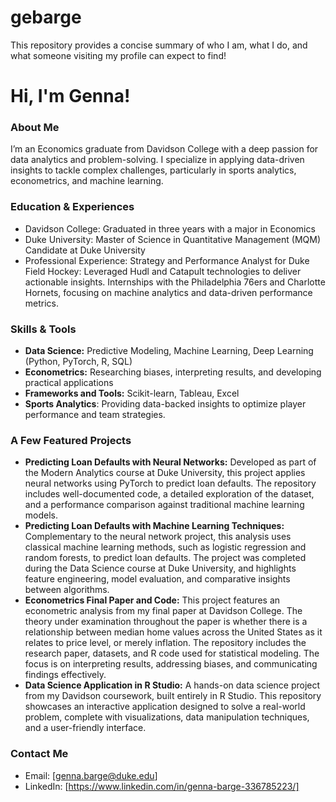 # gebarge
This repository provides a concise summary of who I am, what I do, and what someone visiting my profile can expect to find!

# Hi, I'm Genna! 

### About Me

I’m an Economics graduate from Davidson College with a deep passion for data analytics and problem-solving. I specialize in applying data-driven insights to tackle complex challenges, particularly in sports analytics, econometrics, and machine learning.

### Education & Experiences
- Davidson College: Graduated in three years with a major in Economics
- Duke University: Master of Science in Quantitative Management (MQM) Candidate at Duke University
- Professional Experience: Strategy and Performance Analyst for Duke Field Hockey: Leveraged Hudl and Catapult technologies to deliver actionable insights. Internships with the Philadelphia 76ers and Charlotte Hornets, focusing on machine analytics and data-driven performance metrics.

### Skills & Tools
- **Data Science:** Predictive Modeling, Machine Learning, Deep Learning (Python, PyTorch, R, SQL)
- **Econometrics:** Researching biases, interpreting results, and developing practical applications
- **Frameworks and Tools:** Scikit-learn, Tableau, Excel
- **Sports Analytics**: Providing data-backed insights to optimize player performance and team strategies.

### A Few Featured Projects
- **Predicting Loan Defaults with Neural Networks:** Developed as part of the Modern Analytics course at Duke University, this project applies neural networks using PyTorch to predict loan defaults. The repository includes well-documented code, a detailed exploration of the dataset, and a performance comparison against traditional machine learning models.
- **Predicting Loan Defaults with Machine Learning Techniques:** Complementary to the neural network project, this analysis uses classical machine learning methods, such as logistic regression and random forests, to predict loan defaults. The project was completed during the Data Science course at Duke University, and highlights feature engineering, model evaluation, and comparative insights between algorithms.
- **Econometrics Final Paper and Code:** This project features an econometric analysis from my final paper at Davidson College. The theory under examination throughout the paper is whether there is a relationship between median home values across the United States as it relates to price level, or merely inflation. The repository includes the research paper, datasets, and R code used for statistical modeling. The focus is on interpreting results, addressing biases, and communicating findings effectively.
- **Data Science Application in R Studio:** A hands-on data science project from my Davidson coursework, built entirely in R Studio. This repository showcases an interactive application designed to solve a real-world problem, complete with visualizations, data manipulation techniques, and a user-friendly interface.

### Contact Me
- Email: [genna.barge@duke.edu]
- LinkedIn: [https://www.linkedin.com/in/genna-barge-336785223/]
